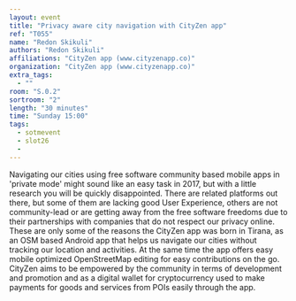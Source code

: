 ```yaml
---
layout: event
title: "Privacy aware city navigation with CityZen app"
ref: "T055"
name: "Redon Skikuli"
authors: "Redon Skikuli"
affiliations: "CityZen app (www.cityzenapp.co)"
organization: "CityZen app (www.cityzenapp.co)"
extra_tags:
  - ""
room: "S.0.2"
sortroom: "2"
length: "30 minutes"
time: "Sunday 15:00"
tags:
  - sotmevent
  - slot26
  - 
---
```

Navigating our cities using free software community based mobile apps in &#39;private mode&#39; might sound like an easy task in 2017, but with a little research you will be quickly disappointed. There are related platforms out there, but some of them are lacking good User Experience, others are not community-lead or are getting away from the free software freedoms due to their partnerships with companies that do not respect our privacy online. These are only some of the reasons the CityZen app was born in Tirana, as an OSM based Android app that helps us navigate our cities without tracking our location and activities. At the same time the app offers easy mobile optimized OpenStreetMap editing for easy contributions on the go. CityZen aims to be empowered by the community in terms of development and promotion and as a digital wallet for cryptocurrency used to make payments for goods and services from POIs easily through the app.
